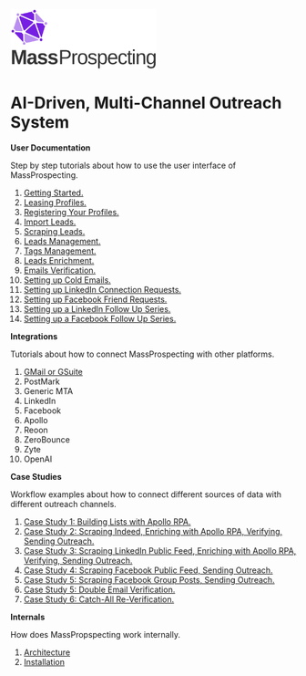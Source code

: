 <img src="./assets/logo.svg" alt="image" width="256" height="auto" />

# AI-Driven, Multi-Channel Outreach System

**User Documentation**

Step by step tutorials about how to use the user interface of MassProspecting.

1. [Getting Started.](/user/1-getting-started.md)
2. [Leasing Profiles.](/user/2-leasing-profiles.md)
3. [Registering Your Profiles.](/user/3-registering-your-profiles.md)
4. [Import Leads.](/user/4-import-leads.md)
5. [Scraping Leads.](/user/5-scraping-leads.md)
6. [Leads Management.](/user/6-leads-management.md)
7. [Tags Management.](/user/7-tags-management.md)
8. [Leads Enrichment.](/user/8-leads-enrichment.md)
9. [Emails Verification.](/user/9-emails-verification.md)
10. [Setting up Cold Emails.](/user/10-setting-up-cold-emails.md)
11. [Setting up LinkedIn Connection Requests.](/user/11-setting-up-linkedin-connection-requests.md)
12. [Setting up Facebook Friend Requests.](/user/12-setting-up-facebook-friend-requests.md)
13. [Setting up a LinkedIn Follow Up Series.](/user/13-setting-up-a-linkedin-follow-up-series.md)
14. [Setting up a Facebook Follow Up Series.](/user/14-setting-up-a-facebook-follow-up-series.md)

**Integrations**

Tutorials about how to connect MassProspecting with other platforms.

1. [GMail or GSuite](/integrations/1-gmail-or-gsuite.md)
2. PostMark
3. Generic MTA
4. LinkedIn
5. Facebook
6. Apollo
7. Reoon
8. ZeroBounce
9. Zyte
10. OpenAI

**Case Studies**

Workflow examples about how to connect different sources of data with different outreach channels.

1. [Case Study 1: Building Lists with Apollo RPA.](/case-studies/1-case-study-1:-building-lists-with-apollo-rpa.md)
2. [Case Study 2: Scraping Indeed, Enriching with Apollo RPA, Verifying, Sending Outreach.](/case-studies/2-case-study-2:-scraping-indeed,-enriching-with-apollo-rpa,-verifying,-sending-outreach.md)
3. [Case Study 3: Scraping LinkedIn Public Feed, Enriching with Apollo RPA, Verifying, Sending Outreach.](/case-studies/3-case-study-3:-scraping-linkedin-public-feed,-enriching-with-apollo-rpa,-verifying,-sending-outreach.md)
4. [Case Study 4: Scraping Facebook Public Feed, Sending Outreach.](/case-studies/4-case-study-4:-scraping-facebook-public-feed,-sending-outreach.md)
5. [Case Study 5: Scraping Facebook Group Posts, Sending Outreach.](/case-studies/5-case-study-5:-scraping-facebook-group-posts,-sending-outreach.md)
6. [Case Study 5: Double Email Verification.](/case-studies/6-case-study-5:-double-email-verification.md)
7. [Case Study 6: Catch-All Re-Verification.](/case-studies/7-case-study-6:-catch-all-re-verification.md)

**Internals**

How does MassPropspecting work internally.

1. [Architecture](/internal/1-architecture.md)
2. [Installation](/internal/2-installation.md)

